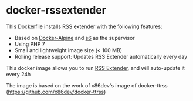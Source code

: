 # docker-rssextender

This Dockerfile installs RSS extender with the following features:
- Based on [Docker-Alpine](https://github.com/gliderlabs/docker-alpine) and [s6](http://skarnet.org/software/s6/) as the supervisor
- Using PHP 7
- Small and lightweight image size (< 100 MB)
- Rolling release support: Updates RSS Extender automatically every day

This docker image allows you to run [RSS Extender](https://github.com/lformella/rss-extender), and will 
auto-update it every 24h

The image is based on the work of x86dev's image of docker-ttrss (https://github.com/x86dev/docker-ttrss)
